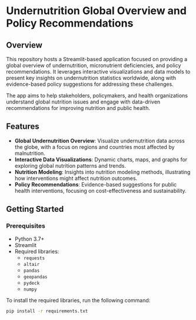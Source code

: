 # Undernutrition Global Overview and Policy Recommendations

## Overview

This repository hosts a Streamlit-based application focused on providing a global overview of undernutrition, micronutrient deficiencies, and policy recommendations. It leverages interactive visualizations and data models to present key insights on undernutrition statistics worldwide, along with evidence-based policy suggestions for addressing these challenges.

The app aims to help stakeholders, policymakers, and health organizations understand global nutrition issues and engage with data-driven recommendations for improving nutrition and public health.

## Features

- **Global Undernutrition Overview**: Visualize undernutrition data across the globe, with a focus on regions and countries most affected by malnutrition.
- **Interactive Data Visualizations**: Dynamic charts, maps, and graphs for exploring global nutrition patterns and trends.
- **Nutrition Modeling**: Insights into nutrition modeling methods, illustrating how interventions might affect nutrition outcomes.
- **Policy Recommendations**: Evidence-based suggestions for public health interventions, focusing on cost-effectiveness and sustainability.
  
## Getting Started

### Prerequisites

- Python 3.7+
- Streamlit
- Required libraries:
  - `requests`
  - `altair`
  - `pandas`
  - `geopandas`
  - `pydeck`
  - `numpy`

To install the required libraries, run the following command:

```bash
pip install -r requirements.txt
